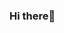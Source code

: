 <!-- <h3 align="center">Hi there👋   I'm Toshiki</h3>

<p align="center">
  <a href="https://toshikikamei.com">Photographer</a> •
  <a href="https://toshikikamei.dev">Developer</a>
</p> -->

<!-- --- -->

### Hi there👋

<!-- I am a Frontend developer
  
[![Top Langs](https://github-readme-stats.vercel.app/api/top-langs/?username=Zett-8&layout=compact&hide=html)](https://github.com/anuraghazra/github-readme-stats)  -->

